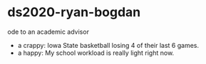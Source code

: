 # ds2020-ryan-bogdan
ode to an academic advisor

- a crappy: Iowa State basketball losing 4 of their last 6 games.
- a happy: My school workload is really light right now.

